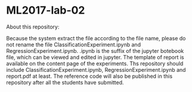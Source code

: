 # ML2017-lab-02
About this repository:

Because the system extract the file according to the file name, please do not rename the file ClassificationExperiment.ipynb and RegressionExperiment.ipynb.
.ipynb is the suffix of the jupyter botebook file, which can be viewed and edited in jupyter.
The template of report is available on the content page of the experiments.
Ths repository should include ClassificationExperiment.ipynb, RegressionExperiment.ipynb and report.pdf at least.
The reference code will also be published in this repository after all the students have submitted.
